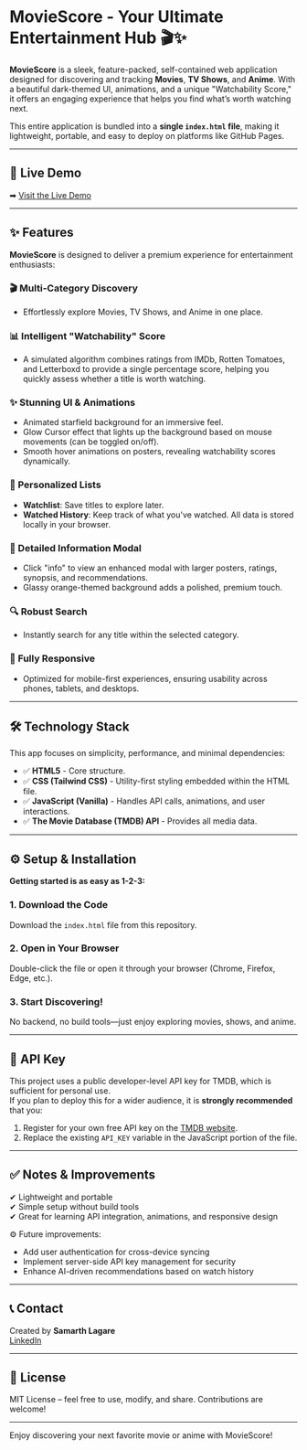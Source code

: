 # MovieScore - Your Ultimate Entertainment Hub 🎬✨

**MovieScore** is a sleek, feature-packed, self-contained web application designed for discovering and tracking **Movies**, **TV Shows**, and **Anime**. With a beautiful dark-themed UI, animations, and a unique "Watchability Score," it offers an engaging experience that helps you find what’s worth watching next.

This entire application is bundled into a **single `index.html` file**, making it lightweight, portable, and easy to deploy on platforms like GitHub Pages.

---

## 🚀 Live Demo

➡ [Visit the Live Demo](https://samarthlagare.github.io/moviesscore/)  

---

## ✨ Features

**MovieScore** is designed to deliver a premium experience for entertainment enthusiasts:

### 🎬 Multi-Category Discovery
- Effortlessly explore Movies, TV Shows, and Anime in one place.

### 📊 Intelligent "Watchability" Score
- A simulated algorithm combines ratings from IMDb, Rotten Tomatoes, and Letterboxd to provide a single percentage score, helping you quickly assess whether a title is worth watching.

### ✨ Stunning UI & Animations
- Animated starfield background for an immersive feel.
- Glow Cursor effect that lights up the background based on mouse movements (can be toggled on/off).
- Smooth hover animations on posters, revealing watchability scores dynamically.

### 📂 Personalized Lists
- **Watchlist**: Save titles to explore later.
- **Watched History**: Keep track of what you've watched. All data is stored locally in your browser.

### 📖 Detailed Information Modal
- Click "info" to view an enhanced modal with larger posters, ratings, synopsis, and recommendations.
- Glassy orange-themed background adds a polished, premium touch.

### 🔍 Robust Search
- Instantly search for any title within the selected category.

### 📱 Fully Responsive
- Optimized for mobile-first experiences, ensuring usability across phones, tablets, and desktops.

---

## 🛠 Technology Stack

This app focuses on simplicity, performance, and minimal dependencies:

- ✅ **HTML5** - Core structure.
- ✅ **CSS (Tailwind CSS)** - Utility-first styling embedded within the HTML file.
- ✅ **JavaScript (Vanilla)** - Handles API calls, animations, and user interactions.
- ✅ **The Movie Database (TMDB) API** - Provides all media data.

---

## ⚙ Setup & Installation

**Getting started is as easy as 1-2-3:**

### 1. Download the Code
Download the `index.html` file from this repository.

### 2. Open in Your Browser
Double-click the file or open it through your browser (Chrome, Firefox, Edge, etc.).

### 3. Start Discovering!
No backend, no build tools—just enjoy exploring movies, shows, and anime.

---

## 🔑 API Key

This project uses a public developer-level API key for TMDB, which is sufficient for personal use.  
If you plan to deploy this for a wider audience, it is **strongly recommended** that you:

1. Register for your own free API key on the [TMDB website](https://www.themoviedb.org/documentation/api).
2. Replace the existing `API_KEY` variable in the JavaScript portion of the file.

---

## ✅ Notes & Improvements

✔ Lightweight and portable  
✔ Simple setup without build tools  
✔ Great for learning API integration, animations, and responsive design  

⚙ Future improvements:
- Add user authentication for cross-device syncing  
- Implement server-side API key management for security  
- Enhance AI-driven recommendations based on watch history

---

## 📞 Contact

Created by **Samarth Lagare**  
[LinkedIn](https://www.linkedin.com/in/samarth-lagare/)

---

## 📄 License

MIT License – feel free to use, modify, and share. Contributions are welcome!

---

Enjoy discovering your next favorite movie or anime with MovieScore!
